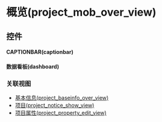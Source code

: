# 概览(project_mob_over_view)  <!-- {docsify-ignore-all} -->



## 控件
#### CAPTIONBAR(captionbar)
#### 数据看板(dashboard)


### 关联视图
  * [基本信息(project_baseinfo_over_view)](app/view/project_baseinfo_over_view)
  * [项目(project_notice_show_view)](app/view/project_notice_show_view)
  * [项目属性(project_property_edit_view)](app/view/project_property_edit_view)

<script>
 const { createApp } = Vue
  createApp({
    data() {
      return {

      }
    }
  }).use(ElementPlus).mount('#app')
</script>